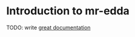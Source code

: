 # Introduction to mr-edda

TODO: write [great documentation](http://jacobian.org/writing/what-to-write/)
